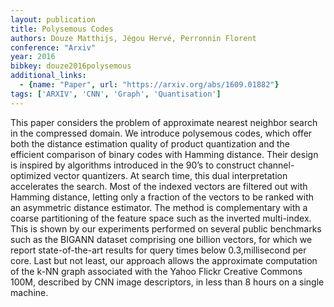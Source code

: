 ```yaml
---
layout: publication
title: Polysemous Codes
authors: Douze Matthijs, Jégou Hervé, Perronnin Florent
conference: "Arxiv"
year: 2016
bibkey: douze2016polysemous
additional_links:
  - {name: "Paper", url: "https://arxiv.org/abs/1609.01882"}
tags: ['ARXIV', 'CNN', 'Graph', 'Quantisation']
---
```

<p>This paper considers the problem of approximate nearest neighbor
search in the compressed domain. We introduce polysemous codes, which
offer both the distance estimation quality of product quantization and
the efficient comparison of binary codes with Hamming distance. Their
design is inspired by algorithms introduced in the 90’s to construct
channel-optimized vector quantizers. At search time, this dual
interpretation accelerates the search. Most of the indexed vectors are
filtered out with Hamming distance, letting only a fraction of the
vectors to be ranked with an asymmetric distance estimator. The method
is complementary with a coarse partitioning of the feature space such as
the inverted multi-index. This is shown by our experiments performed on
several public benchmarks such as the BIGANN dataset comprising one
billion vectors, for which we report state-of-the-art results for query
times below 0.3,millisecond per core. Last but not least, our approach
allows the approximate computation of the k-NN graph associated with the
Yahoo Flickr Creative Commons 100M, described by CNN image descriptors,
in less than 8 hours on a single machine.</p>
